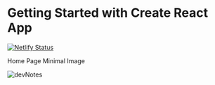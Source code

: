 # Getting Started with Create React App
[![Netlify Status](https://api.netlify.com/api/v1/badges/ac8fa8dd-f83b-4738-8c23-cf0d093183e6/deploy-status)](https://app.netlify.com/sites/onedevnotes/deploys)



Home Page Minimal Image

![devNotes](https://github.com/shrijit01/onenotes/assets/79890217/e937975e-99aa-41cd-adea-8f8ab0010138)

